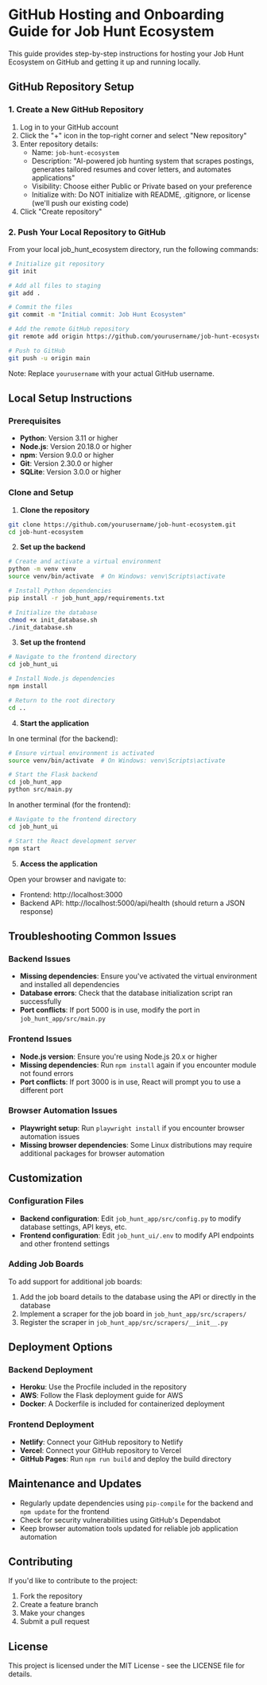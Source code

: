 # GitHub Hosting and Onboarding Guide for Job Hunt Ecosystem

This guide provides step-by-step instructions for hosting your Job Hunt Ecosystem on GitHub and getting it up and running locally.

## GitHub Repository Setup

### 1. Create a New GitHub Repository

1. Log in to your GitHub account
2. Click the "+" icon in the top-right corner and select "New repository"
3. Enter repository details:
   - Name: `job-hunt-ecosystem`
   - Description: "AI-powered job hunting system that scrapes postings, generates tailored resumes and cover letters, and automates applications"
   - Visibility: Choose either Public or Private based on your preference
   - Initialize with: Do NOT initialize with README, .gitignore, or license (we'll push our existing code)
4. Click "Create repository"

### 2. Push Your Local Repository to GitHub

From your local job_hunt_ecosystem directory, run the following commands:

```bash
# Initialize git repository
git init

# Add all files to staging
git add .

# Commit the files
git commit -m "Initial commit: Job Hunt Ecosystem"

# Add the remote GitHub repository
git remote add origin https://github.com/yourusername/job-hunt-ecosystem.git

# Push to GitHub
git push -u origin main
```

Note: Replace `yourusername` with your actual GitHub username.

## Local Setup Instructions

### Prerequisites

- **Python**: Version 3.11 or higher
- **Node.js**: Version 20.18.0 or higher
- **npm**: Version 9.0.0 or higher
- **Git**: Version 2.30.0 or higher
- **SQLite**: Version 3.0.0 or higher

### Clone and Setup

1. **Clone the repository**

```bash
git clone https://github.com/yourusername/job-hunt-ecosystem.git
cd job-hunt-ecosystem
```

2. **Set up the backend**

```bash
# Create and activate a virtual environment
python -m venv venv
source venv/bin/activate  # On Windows: venv\Scripts\activate

# Install Python dependencies
pip install -r job_hunt_app/requirements.txt

# Initialize the database
chmod +x init_database.sh
./init_database.sh
```

3. **Set up the frontend**

```bash
# Navigate to the frontend directory
cd job_hunt_ui

# Install Node.js dependencies
npm install

# Return to the root directory
cd ..
```

4. **Start the application**

In one terminal (for the backend):
```bash
# Ensure virtual environment is activated
source venv/bin/activate  # On Windows: venv\Scripts\activate

# Start the Flask backend
cd job_hunt_app
python src/main.py
```

In another terminal (for the frontend):
```bash
# Navigate to the frontend directory
cd job_hunt_ui

# Start the React development server
npm start
```

5. **Access the application**

Open your browser and navigate to:
- Frontend: http://localhost:3000
- Backend API: http://localhost:5000/api/health (should return a JSON response)

## Troubleshooting Common Issues

### Backend Issues

- **Missing dependencies**: Ensure you've activated the virtual environment and installed all dependencies
- **Database errors**: Check that the database initialization script ran successfully
- **Port conflicts**: If port 5000 is in use, modify the port in `job_hunt_app/src/main.py`

### Frontend Issues

- **Node.js version**: Ensure you're using Node.js 20.x or higher
- **Missing dependencies**: Run `npm install` again if you encounter module not found errors
- **Port conflicts**: If port 3000 is in use, React will prompt you to use a different port

### Browser Automation Issues

- **Playwright setup**: Run `playwright install` if you encounter browser automation issues
- **Missing browser dependencies**: Some Linux distributions may require additional packages for browser automation

## Customization

### Configuration Files

- **Backend configuration**: Edit `job_hunt_app/src/config.py` to modify database settings, API keys, etc.
- **Frontend configuration**: Edit `job_hunt_ui/.env` to modify API endpoints and other frontend settings

### Adding Job Boards

To add support for additional job boards:
1. Add the job board details to the database using the API or directly in the database
2. Implement a scraper for the job board in `job_hunt_app/src/scrapers/`
3. Register the scraper in `job_hunt_app/src/scrapers/__init__.py`

## Deployment Options

### Backend Deployment

- **Heroku**: Use the Procfile included in the repository
- **AWS**: Follow the Flask deployment guide for AWS
- **Docker**: A Dockerfile is included for containerized deployment

### Frontend Deployment

- **Netlify**: Connect your GitHub repository to Netlify
- **Vercel**: Connect your GitHub repository to Vercel
- **GitHub Pages**: Run `npm run build` and deploy the build directory

## Maintenance and Updates

- Regularly update dependencies using `pip-compile` for the backend and `npm update` for the frontend
- Check for security vulnerabilities using GitHub's Dependabot
- Keep browser automation tools updated for reliable job application automation

## Contributing

If you'd like to contribute to the project:
1. Fork the repository
2. Create a feature branch
3. Make your changes
4. Submit a pull request

## License

This project is licensed under the MIT License - see the LICENSE file for details.
